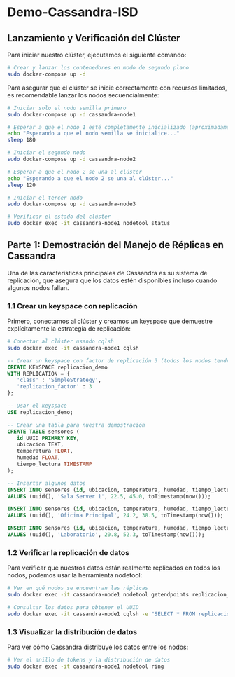 # Demo-Cassandra-ISD

## Lanzamiento y Verificación del Clúster

Para iniciar nuestro clúster, ejecutamos el siguiente comando:

```bash
# Crear y lanzar los contenedores en modo de segundo plano
sudo docker-compose up -d
```

Para asegurar que el clúster se inicie correctamente con recursos limitados, es recomendable lanzar los nodos secuencialmente:

```bash
# Iniciar solo el nodo semilla primero
sudo docker-compose up -d cassandra-node1

# Esperar a que el nodo 1 esté completamente inicializado (aproximadamente 2-3 minutos)
echo "Esperando a que el nodo semilla se inicialice..."
sleep 180

# Iniciar el segundo nodo
sudo docker-compose up -d cassandra-node2

# Esperar a que el nodo 2 se una al clúster
echo "Esperando a que el nodo 2 se una al clúster..."
sleep 120

# Iniciar el tercer nodo
sudo docker-compose up -d cassandra-node3

# Verificar el estado del clúster
sudo docker exec -it cassandra-node1 nodetool status
```

## Parte 1: Demostración del Manejo de Réplicas en Cassandra

Una de las características principales de Cassandra es su sistema de replicación, que asegura que los datos estén disponibles incluso cuando algunos nodos fallan.

### 1.1 Crear un keyspace con replicación

Primero, conectamos al clúster y creamos un keyspace que demuestre explícitamente la estrategia de replicación:

```bash
# Conectar al clúster usando cqlsh
sudo docker exec -it cassandra-node1 cqlsh
```

```sql
-- Crear un keyspace con factor de replicación 3 (todos los nodos tendrán una copia)
CREATE KEYSPACE replicacion_demo
WITH REPLICATION = {
   'class' : 'SimpleStrategy',
   'replication_factor' : 3
};

-- Usar el keyspace
USE replicacion_demo;

-- Crear una tabla para nuestra demostración
CREATE TABLE sensores (
   id UUID PRIMARY KEY,
   ubicacion TEXT,
   temperatura FLOAT,
   humedad FLOAT,
   tiempo_lectura TIMESTAMP
);

-- Insertar algunos datos
INSERT INTO sensores (id, ubicacion, temperatura, humedad, tiempo_lectura)
VALUES (uuid(), 'Sala Server 1', 22.5, 45.0, toTimestamp(now()));

INSERT INTO sensores (id, ubicacion, temperatura, humedad, tiempo_lectura)
VALUES (uuid(), 'Oficina Principal', 24.2, 38.5, toTimestamp(now()));

INSERT INTO sensores (id, ubicacion, temperatura, humedad, tiempo_lectura)
VALUES (uuid(), 'Laboratorio', 20.8, 52.3, toTimestamp(now()));
```

### 1.2 Verificar la replicación de datos

Para verificar que nuestros datos están realmente replicados en todos los nodos, podemos usar la herramienta nodetool:

```bash
# Ver en qué nodos se encuentran las réplicas
sudo docker exec -it cassandra-node1 nodetool getendpoints replicacion_demo sensores <uuid-de-alguna-fila>

# Consultar los datos para obtener el UUID
sudo docker exec -it cassandra-node1 cqlsh -e "SELECT * FROM replicacion_demo.sensores;"
```

### 1.3 Visualizar la distribución de datos

Para ver cómo Cassandra distribuye los datos entre los nodos:

```bash
# Ver el anillo de tokens y la distribución de datos
sudo docker exec -it cassandra-node1 nodetool ring
```